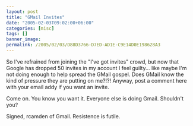 ```yaml
---
layout: post
title: "GMail Invites"
date: "2005-02-03T09:02:00+06:00"
categories: [misc]
tags: []
banner_image: 
permalink: /2005/02/03/D88D3766-D7ED-AD1E-C9E14D0E198628A3
---
```


So I've refrained from joining the "I've got invites" crowd, but now that Google has dropped 50 invites in my account I feel guilty... like maybe I'm not doing enough to help spread the GMail gospel. Does GMail know the kind of pressure they are putting on me?!?! Anyway, post a comment here with your email addy if you want an invite.

Come on. You know you want it. Everyone else is doing Gmail. Shouldn't you?

Signed, rcamden of Gmail. Resistence is futile.